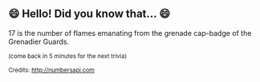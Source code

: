 ## :smile: Hello! Did you know that... :smile:
17 is the number of flames emanating from the grenade cap-badge of the Grenadier Guards.

<sup>(come back in 5 minutes for the next trivia)</sup>


<sup>Credits: http://numbersapi.com</sup>
